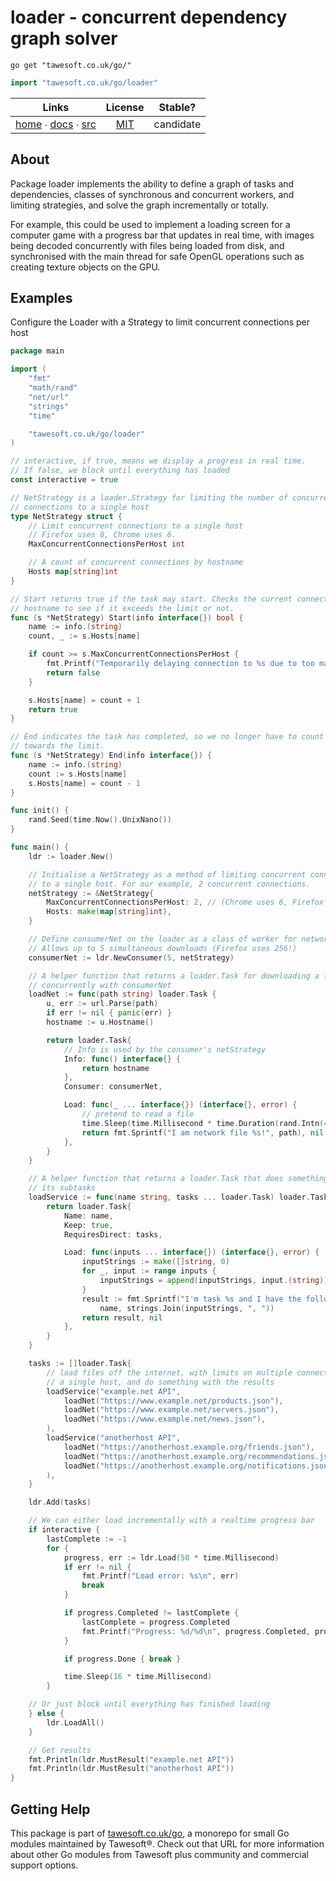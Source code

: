# loader - concurrent dependency graph solver

```shell script
go get "tawesoft.co.uk/go/"
```

```go
import "tawesoft.co.uk/go/loader"
```

|  Links  | License | Stable? |
|:-------:|:-------:|:-------:|
| [home][home_loader] ∙ [docs][docs_loader] ∙ [src][src_loader] | [MIT][copy_loader] | candidate |

[home_loader]: https://tawesoft.co.uk/go/loader
[src_loader]:  https://github.com/tawesoft/go/tree/master/loader
[docs_loader]: https://godoc.org/tawesoft.co.uk/go/loader
[copy_loader]: https://github.com/tawesoft/go/tree/master/loader/LICENSE.txt

## About

Package loader implements the ability to define a graph of tasks and
dependencies, classes of synchronous and concurrent workers, and limiting
strategies, and solve the graph incrementally or totally.

For example, this could be used to implement a loading screen for a computer
game with a progress bar that updates in real time, with images being decoded
concurrently with files being loaded from disk, and synchronised with the main
thread for safe OpenGL operations such as creating texture objects on the GPU.


## Examples


Configure the Loader with a Strategy to limit concurrent connections per host
```go
package main

import (
    "fmt"
    "math/rand"
    "net/url"
    "strings"
    "time"

    "tawesoft.co.uk/go/loader"
)

// interactive, if true, means we display a progress in real time.
// If false, we block until everything has loaded
const interactive = true

// NetStrategy is a loader.Strategy for limiting the number of concurrent
// connections to a single host
type NetStrategy struct {
    // Limit concurrent connections to a single host
    // Firefox uses 8, Chrome uses 6.
    MaxConcurrentConnectionsPerHost int

    // A count of concurrent connections by hostname
    Hosts map[string]int
}

// Start returns true if the task may start. Checks the current connections by
// hostname to see if it exceeds the limit or not.
func (s *NetStrategy) Start(info interface{}) bool {
    name := info.(string)
    count, _ := s.Hosts[name]

    if count >= s.MaxConcurrentConnectionsPerHost {
        fmt.Printf("Temporarily delaying connection to %s due to too many connections to host\n", name)
        return false
    }

    s.Hosts[name] = count + 1
    return true
}

// End indicates the task has completed, so we no longer have to count it
// towards the limit.
func (s *NetStrategy) End(info interface{}) {
    name := info.(string)
    count := s.Hosts[name]
    s.Hosts[name] = count - 1
}

func init() {
    rand.Seed(time.Now().UnixNano())
}

func main() {
    ldr := loader.New()

    // Initialise a NetStrategy as a method of limiting concurrent connections
    // to a single host. For our example, 2 concurrent connections.
    netStrategy := &NetStrategy{
        MaxConcurrentConnectionsPerHost: 2, // (Chrome uses 6, Firefox uses 8)
        Hosts: make(map[string]int),
    }

    // Define consumerNet on the loader as a class of worker for network files.
    // Allows up to 5 simultaneous downloads (Firefox uses 256!)
    consumerNet := ldr.NewConsumer(5, netStrategy)

    // A helper function that returns a loader.Task for downloading a file
    // concurrently with consumerNet
    loadNet := func(path string) loader.Task {
        u, err := url.Parse(path)
        if err != nil { panic(err) }
        hostname := u.Hostname()

        return loader.Task{
            // Info is used by the consumer's netStrategy
            Info: func() interface{} {
                return hostname
            },
            Consumer: consumerNet,

            Load: func(_ ... interface{}) (interface{}, error) {
                // pretend to read a file
                time.Sleep(time.Millisecond * time.Duration(rand.Intn(400)))
                return fmt.Sprintf("I am network file %s!", path), nil
            },
        }
    }

    // A helper function that returns a loader.Task that does something with
    // its subtasks
    loadService := func(name string, tasks ... loader.Task) loader.Task {
        return loader.Task{
            Name: name,
            Keep: true,
            RequiresDirect: tasks,

            Load: func(inputs ... interface{}) (interface{}, error) {
                inputStrings := make([]string, 0)
                for _, input := range inputs {
                    inputStrings = append(inputStrings, input.(string))
                }
                result := fmt.Sprintf("I'm task %s and I have the following inputs: %s",
                    name, strings.Join(inputStrings, ", "))
                return result, nil
            },
        }
    }

    tasks := []loader.Task{
        // load files off the internet, with limits on multiple connections to
        // a single host, and do something with the results
        loadService("example.net API",
            loadNet("https://www.example.net/products.json"),
            loadNet("https://www.example.net/servers.json"),
            loadNet("https://www.example.net/news.json"),
        ),
        loadService("anotherhost API",
            loadNet("https://anotherhost.example.org/friends.json"),
            loadNet("https://anotherhost.example.org/recommendations.json"),
            loadNet("https://anotherhost.example.org/notifications.json"),
        ),
    }

    ldr.Add(tasks)

    // We can either load incrementally with a realtime progress bar
    if interactive {
        lastComplete := -1
        for {
            progress, err := ldr.Load(50 * time.Millisecond)
            if err != nil {
                fmt.Printf("Load error: %s\n", err)
                break
            }

            if progress.Completed != lastComplete {
                lastComplete = progress.Completed
                fmt.Printf("Progress: %d/%d\n", progress.Completed, progress.Total)
            }

            if progress.Done { break }

            time.Sleep(16 * time.Millisecond)
        }

    // Or just block until everything has finished loading
    } else {
        ldr.LoadAll()
    }

    // Get results
    fmt.Println(ldr.MustResult("example.net API"))
    fmt.Println(ldr.MustResult("anotherhost API"))
}
```

## Getting Help

This package is part of [tawesoft.co.uk/go](https://www.tawesoft.co.uk/go),
a monorepo for small Go modules maintained by Tawesoft®.
Check out that URL for more information about other Go modules from
Tawesoft plus community and commercial support options.